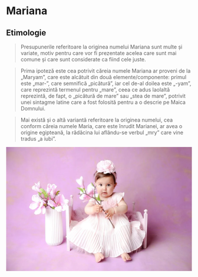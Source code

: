 # Mariana

## Etimologie

>Presupunerile referitoare la originea numelui Mariana sunt multe și variate, motiv pentru care vor fi prezentate acelea care sunt mai comune și care sunt considerate ca fiind cele juste.

>Prima ipoteză este cea potrivit căreia numele Mariana ar proveni de la „Maryam”, care este alcătuit din două elemente/componente: primul este „mar-”, care semnifică „picătură”, iar cel de-al doilea este „-yam”, care reprezintă termenul pentru „mare”, ceea ce adus laolaltă reprezintă, de fapt,  o „picătură de mare” sau „stea de mare”, potrivit unei sintagme latine care a fost folosită pentru a o descrie pe Maica Domnului.

>Mai există și o altă variantă referitoare la originea numelui, cea conform căreia numele Maria, care este înrudit Marianei, ar avea o origine egipteană, la rădăcina lui aflându-se verbul „mry” care vine tradus „a iubi”.


![poza](./imagini/mariana.png)